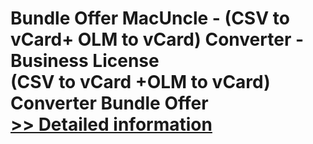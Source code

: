 # Bundle Offer MacUncle - (CSV to vCard+ OLM to vCard) Converter - Business License<br />(CSV to vCard +OLM to vCard) Converter Bundle Offer<br />[>> Detailed information](https://secure.shareit.com/shareit/product.html?productid=300998520&affiliateid=200057808)